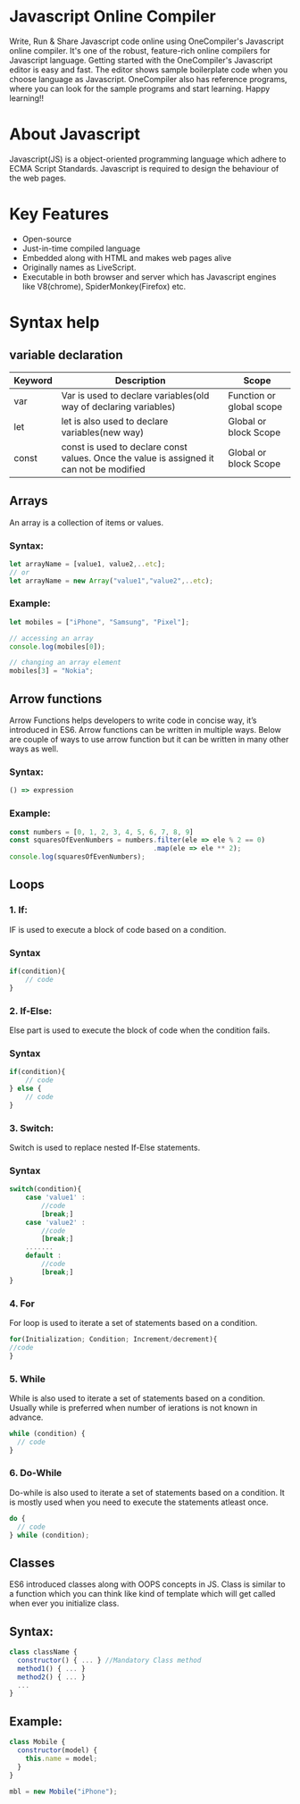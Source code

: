 # Javascript Online Compiler

Write, Run & Share Javascript code online using OneCompiler's Javascript online compiler. It's one of the robust, feature-rich online compilers for Javascript language. Getting started with the OneCompiler's Javascript editor is easy and fast. The editor shows sample boilerplate code when you choose language as Javascript. OneCompiler also has reference programs, where you can look for the sample programs and start learning. Happy learning!!

# About Javascript

Javascript(JS) is a object-oriented programming language which adhere to ECMA Script Standards. Javascript is required to design the behaviour of the web pages.

# Key Features

* Open-source
* Just-in-time compiled language
* Embedded along with HTML and makes web pages alive
* Originally names as LiveScript.
* Executable in both browser and server which has Javascript engines like V8(chrome), SpiderMonkey(Firefox) etc.

# Syntax help

## variable declaration

|Keyword|Description|Scope|
|----|----|----|
|var| Var is used to declare variables(old way of declaring variables)| Function or global scope| 
|let| let is also used to declare variables(new way)|Global or block Scope|
|const|const is used to declare const values. Once the value is assigned it can not be modified|Global or block Scope|

## Arrays
An array is a collection of items or values. 

### Syntax:

```javascript
let arrayName = [value1, value2,..etc];
// or
let arrayName = new Array("value1","value2",..etc);
```

### Example:

```javascript
let mobiles = ["iPhone", "Samsung", "Pixel"];

// accessing an array
console.log(mobiles[0]);

// changing an array element
mobiles[3] = "Nokia";
```

## Arrow functions
Arrow Functions helps developers to write code in concise way, it’s introduced in ES6.
Arrow functions can be written in multiple ways. Below are couple of ways to use arrow function but it can be written in many other ways as well. 

### Syntax:

```javascript
() => expression
```

### Example:

```javascript
const numbers = [0, 1, 2, 3, 4, 5, 6, 7, 8, 9]
const squaresOfEvenNumbers = numbers.filter(ele => ele % 2 == 0)
                                    .map(ele => ele ** 2);
console.log(squaresOfEvenNumbers);
```
## Loops
### 1. If:

IF is used to execute a block of code based on a condition. 

### Syntax

```javascript
if(condition){
    // code
}
```
### 2. If-Else:

Else part is used to execute the block of code when the condition fails.

### Syntax
```javascript
if(condition){
    // code
} else {
    // code
}
```


### 3. Switch:

Switch is used to replace nested If-Else statements.

### Syntax
```javascript
switch(condition){
    case 'value1' :
        //code
        [break;]
    case 'value2' :
        //code
        [break;]
    .......
    default :
        //code
        [break;]
}
```


### 4. For

For loop is used to iterate a set of statements based on a condition.

```javascript
for(Initialization; Condition; Increment/decrement){  
//code  
} 
```

### 5. While

While is also used to iterate a set of statements based on a condition. Usually while is preferred when number of ierations is not known in advance.

```javascript
while (condition) {  
  // code 
}  
```

### 6. Do-While
Do-while is also used to iterate a set of statements based on a condition. It is mostly used when you need to execute the statements atleast once.

```javascript
do {  
  // code 
} while (condition); 
```

## Classes
ES6 introduced classes along with OOPS concepts in JS. Class is similar to a function which you can think like kind of template which will get called when ever you initialize class.

## Syntax:
```javascript
class className {
  constructor() { ... } //Mandatory Class method
  method1() { ... }
  method2() { ... }
  ...
}
```

## Example:
```javascript
class Mobile {
  constructor(model) {
    this.name = model;
  }
}

mbl = new Mobile("iPhone");
```
